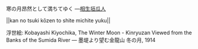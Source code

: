 寒の月昂然として満ちてゆく
—[相生垣瓜人](https://ja.wikipedia.org/wiki/相生垣瓜人)

||kan no tsuki kōzen to shite michite yuku||

浮世絵: Kobayashi Kiyochika, The Winter Moon - Kinryuzan Viewed from the Banks of the Sumida River — 墨堤より望む金龍山 冬の月, 1914